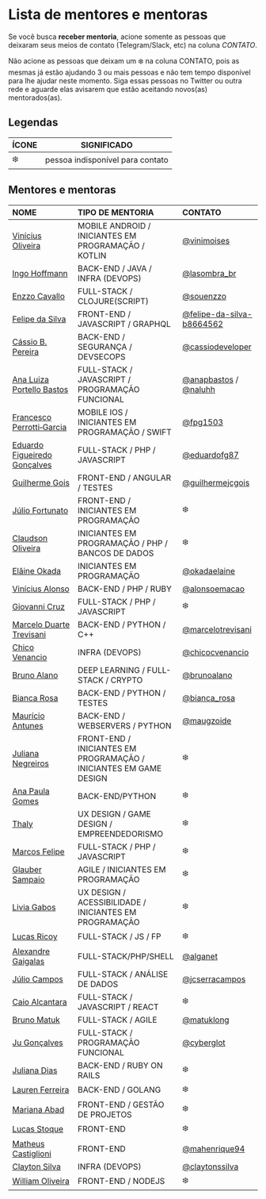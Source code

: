 # Lista de mentores e mentoras

Se você busca **receber mentoria**, acione somente as pessoas que deixaram seus meios de contato (Telegram/Slack, etc) na coluna *CONTATO*.

Não acione as pessoas que deixam um :snowflake: na coluna CONTATO, pois as mesmas já estão ajudando 3 ou mais pessoas e não tem tempo disponível para lhe ajudar neste momento. Siga essas pessoas no Twitter ou outra rede e aguarde elas avisarem que estão aceitando novos(as) mentorados(as).

## Legendas

| ÍCONE | SIGNIFICADO |
| --- | --- |
| :snowflake: | pessoa indisponível para contato |

## Mentores e mentoras

<!-- TEMPLATES DE LINKS DE CONTATO
Twitter -> [@user_name](https://twitter.com/user_name)
Telegram -> [@user_name](https://telegram.me/user_name)
Facebook -> [@user_name](https://www.facebook.com/user_name)
-->

| NOME | TIPO DE MENTORIA | CONTATO |
| :--- | :--- | :--- |
| [Vinícius Oliveira](https://www.linkedin.com/in/viniciusmo/) | MOBILE ANDROID / INICIANTES EM PROGRAMAÇÃO / KOTLIN | [@vinimoises](https://telegram.me/vinimoises) |
| [Ingo Hoffmann](https://github.com/lasombra) | BACK-END / JAVA / INFRA (DEVOPS) | [@lasombra_br](https://twitter.com/lasombra_br) |
| [Enzzo Cavallo](https://github.com/souenzzo) | FULL-STACK / CLOJURE(SCRIPT) | [@souenzzo](https://telegram.me/souenzzo) |
| [Felipe da Silva](https://github.com/felipe-developer) | FRONT-END / JAVASCRIPT / GRAPHQL | [@felipe-da-silva-b8664562](http://linkedin.com/in/felipe-da-silva-b8664562) |
| [Cássio B. Pereira](https://about.me/cassiodeveloper) | BACK-END / SEGURANÇA / DEVSECOPS | [@cassiodeveloper](https://twitter.com/cassiodeveloper) |
| [Ana Luiza Portello Bastos](https://github.com/anabastos) | FULL-STACK / JAVASCRIPT / PROGRAMAÇÃO FUNCIONAL | [@anapbastos](https://telegram.me/anapbastos) / [@naluhh](https://twitter.com/naluhh) |
| [Francesco Perrotti‑Garcia](https://github.com/fpg1503) | MOBILE IOS / INICIANTES EM PROGRAMAÇÃO / SWIFT | [@fpg1503](https://twitter.com/fpg1503) |
| [Eduardo Figueiredo Gonçalves](https://github.com/eduardofg87) | FULL-STACK / PHP / JAVASCRIPT | [@eduardofg87](https://telegram.me/eduardofg87) |
| [Guilherme Gois](https://github.com/guilhermejcgois) | FRONT-END / ANGULAR / TESTES | [@guilhermejcgois](https://twitter.com/guilhermejcgois) |
| [Júlio Fortunato](https://github.com/juliofortunato) | FRONT-END / INICIANTES EM PROGRAMAÇÃO| :snowflake: |
| [Claudson Oliveira](https://github.com/cloudson) |  INICIANTES EM PROGRAMAÇÃO / PHP / BANCOS DE DADOS | :snowflake: |
| [Elâine Okada](https://twitter.com/okadaelaine) | INICIANTES EM PROGRAMAÇÃO | [@okadaelaine](https://telegram.me/okadaelaine) |
| [Vinícius Alonso](https://github.com/viniciusalonso) | BACK-END / PHP / RUBY | [@alonsoemacao](https://twitter.com/alonsoemacao) |
| [Giovanni Cruz](https://github.com/giovannicruz97) | FULL-STACK / PHP / JAVASCRIPT | :snowflake: |
| [Marcelo Duarte Trevisani](https://www.linkedin.com/in/marcelodtrevisani/) | BACK-END / PYTHON / C++ | [@marcelotrevisani](https://telegram.me/marcelotrevisani) |
| [Chico Venancio](https://twitter.com/chicocvenancio) | INFRA (DEVOPS)| [@chicocvenancio](https://telegram.me/chicocvenancio) |
| [Bruno Alano](https://github.com/brunoalano) | DEEP LEARNING / FULL-STACK / CRYPTO | [@brunoalano](https://telegram.me/brunoalano) |
| [Bianca Rosa](http://biancarosa.com.br/) | BACK-END / PYTHON / TESTES | [@bianca_rosa](https://telegram.me/bianca_rosa) |
| [Maurício Antunes](https://www.maugzoide.com/) | BACK-END / WEBSERVERS / PYTHON | [@maugzoide](https://twitter.com/maugzoide) |
| [Juliana Negreiros](https://twitter.com/juunegreiros) |  FRONT-END / INICIANTES EM PROGRAMAÇÃO / INICIANTES EM GAME DESIGN | :snowflake: |
| [Ana Paula Gomes](https://anapaulagomes.me) | BACK-END/PYTHON | :snowflake: |
| [Thaly](https://twitter.com/AtemZero) | UX DESIGN / GAME DESIGN / EMPREENDEDORISMO | :snowflake: |
| [Marcos Felipe](https://github.com/omarkdev) | FULL-STACK / PHP / JAVASCRIPT  | :snowflake: |
| [Glauber Sampaio](https://www.linkedin.com/in/glaubersampaio/) | AGILE / INICIANTES EM PROGRAMAÇÃO | :snowflake: |
| [Livia Gabos](http://liviagabos.com) | UX DESIGN / ACESSIBILIDADE / INICIANTES EM PROGRAMAÇÃO | :snowflake: |
| [Lucas Ricoy](https://github.com/lricoy) | FULL-STACK / JS / FP | :snowflake: |
| [Alexandre Gaigalas](https://github.com/alganet) | FULL-STACK/PHP/SHELL | [@alganet](https://twitter.com/alganet) |
| [Júlio Campos](https://linkedin.com/in/jcserracampos) | FULL-STACK / ANÁLISE DE DADOS | [@jcserracampos](https://telegram.me/jcserracampos) |
| [Caio Alcantara](https://sourcerer.io/clucasalcantara) | FULL-STACK / JAVASCRIPT / REACT | :snowflake: |
| [Bruno Matuk](https://github.com/matuklong) | FULL-STACK / AGILE | [@matuklong](https://telegram.me/matuklong) |
| [Ju Gonçalves](https://cyberglot.me) | FULL-STACK / PROGRAMAÇÃO FUNCIONAL | [@cyberglot](https://twitter.com/cyberglot) |
| [Juliana Dias](https://about.me/juuh42dias) | BACK-END / RUBY ON RAILS | :snowflake: |
| [Lauren Ferreira](https://larien.me) | BACK-END / GOLANG | :snowflake: |
| [Mariana Abad](https://github.com/maaryhabad) | FRONT-END / GESTÃO DE PROJETOS | :snowflake: |
| [Lucas Stoque](https://github.com/stoque) | FRONT-END | :snowflake: |
| [Matheus Castiglioni](https://github.com/mahenrique94) | FRONT-END | [@mahenrique94](https://telegram.me/mahenrique94) |
| [Clayton Silva](https://github.com/claytonsilva) | INFRA (DEVOPS) | [@claytonssilva](https://telegram.me/claytonssilva) |
| [William Oliveira](https://twitter.com/w_oliveiras) | FRONT-END / NODEJS | :snowflake: |

<!-- NÃO ADICIONE SEU NOME NO FINAL DA LISTA, NOVOS MENTORES DEVEM SER ADICIONADOS NO INÍCIO DA LISTA -->
